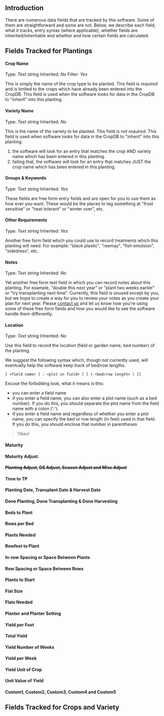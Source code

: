 ## Introduction ##

There are numerous data fields that are tracked by this software.  Some of them are straightforward and some are not.  Below, we describe each field, what it tracks, entry syntax (where applicable), whether fields are inherited/inheritable and whether and how certain fields are calculated.

## Fields Tracked for Plantings ##

#### Crop Name ####
Type: _Text string_
Inherited: _No_
Filter: _Yes_

This is simply the name of the crop type to be planted.  This field is _required_ and is limited to the crops which have already been entered into the CropDB.  This field is used when the software looks for data in the CropDB to "inherit" into this planting.

#### Variety Name ####
Type: _Text string_
Inherited: _No_

This is the name of the variety to be planted.  This field is _not required_.  This field is used when software looks for data in the CropDB to "inherit" into this planting:
  1. the software will look for an entry that matches the crop AND variety name which has been entered in this planting.
  1. failing that, the software will look for an entry that matches JUST the crop name which has been entered in this planting.


#### Groups & Keywords ####
Type: _Text string_
Inherited: _Yes_

These fields are free form entry fields and are open for you to use them as how ever you want.  These would be the places to tag something at "frost sensitive" or "heat tolerant" or "winter over", etc.

#### Other Requirements ####
Type: _Text string_
Inherited: _Yes_

Another free form field which you could use to record treatments which this planting will need.  For example: "black plastic", "reemay", "fish emulsion", "sidedress", etc.

#### Notes ####
Type: _Text string_
Inherited: _No_

Yet another free form text field in which you can record notes about this planting.  For example, "double this next year" or "plant two weeks earlier" or "try transplanting next time".  Currently, this field is unused except by you, but we hope to create a way for you to review your notes as you create your plan for next year.  Please [contact us](mailto:cropplanning@gmail.com) and let us know how you're using some of these free form fields and how you would like to see the software handle them differently.

#### Location ####
Type: _Text string_
Inherited: _No_

Use this field to record the location (field or garden name, bed number) of the planting.

We suggest the following syntax which, though not currently used, will eventually help the software keep track of bed/row lengths:

`[ <field name> [ : <plot in field> ] [ ( <bed/row length> ) ]]`

Excuse the forbidding look, what it means is this:

  * you can enter a field name
  * if you enter a field name, you can also enter a plot name (such as a bed number).  If you do this, you should separate the plot name from the field name with a colon (':').
  * if you enter a field name and regardless of whether you enter a plot name, you can specify the bed or row length (in feet) used in that field.  If you do this, you should enclose that number in parentheses

> Yikes!

#### Maturity ####
#### Maturity Adjust. ####
#### ~~Planting Adjust, DS Adjust, Season Adjust and Misc Adjust~~ ####
#### Time to TP ####
#### Planting Date, Transplant Date & Harvest Date ####
#### Done Planting, Done Transplanting & Done Harvesting ####
#### Beds to Plant ####
#### Rows per Bed ####
#### Plants Needed ####
#### Rowfeet to Plant ####
#### In-row Spacing or Space Between Plants ####
#### Row Spacing or Space Between Rows ####
#### Plants to Start ####
#### Flat Size ####
#### Flats Needed ####
#### Planter and Planter Setting ####
#### Yield per Foot ####
#### Total Yield ####
#### Yield Number of Weeks ####
#### Yield per Week ####
#### Yield Unit of Crop ####
#### Unit Value of Yield ####
#### Custom1, Custom2, Custom3, Custom4 and Custom5 ####


## Fields Tracked for Crops and Variety ##